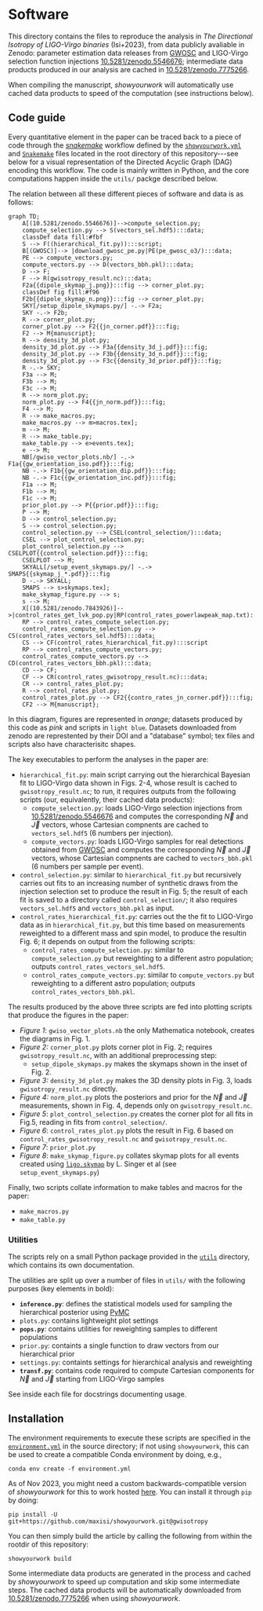 # Software

This directory contains the files to reproduce the analysis in _The Directional Isotropy of LIGO-Virgo binaries_ (Isi+2023), 
from data publicly avaliable in Zenodo: parameter estimation data releases from [GWOSC](https://www.gw-openscience.org) and LIGO-Virgo selection function
injections [10.5281/zenodo.5546676](https://doi.org/10.5281/zenodo.5546676); intermediate data products produced in our analysis are cached in
[10.5281/zenodo.7775266](https://doi.org/10.5281/zenodo.7775266).

When compiling the manuscript, _showyourwork_ will automatically use cached data products to speed of the computation (see instructions below).

## Code guide

Every quantitative element in the paper can be traced back to a piece of code through the [_snakemake_](https://snakemake.readthedocs.io/en/stable/) workflow defined by the [`showyourwork.yml`](https://github.com/maxisi/gwisotropy/blob/main/showyourwork.yml) and [`Snakemake`](https://github.com/maxisi/gwisotropy/blob/main/Snakamake) files located in the root directory of this repository---see below for a visual representation of the Directed Acyclic Graph (DAG) encoding this workflow.
The code is mainly written in Python, and the core computations happen inside the `utils/` packge described below.

The relation between all these different pieces of software and data is as follows:

```mermaid
graph TD;
    A[(10.5281/zenodo.5546676)]-->compute_selection.py;
    compute_selection.py --> S(vectors_sel.hdf5):::data;
    classDef data fill:#fbf
    S --> F((hierarchical_fit.py)):::script;
    B[(GWOSC)]--> |download_gwosc_pe.py|PE(pe_gwosc_o3/):::data;
    PE --> compute_vectors.py;
    compute_vectors.py --> D(vectors_bbh.pkl):::data;
    D --> F;
    F --> R(gwisotropy_result.nc):::data;
    F2a{{dipole_skymap_j.png}}:::fig --> corner_plot.py;
    classDef fig fill:#f96
    F2b{{dipole_skymap_n.png}}:::fig --> corner_plot.py;
    SKY[/setup_dipole_skymaps.py/] -.-> F2a;
    SKY -.-> F2b;
    R --> corner_plot.py;
    corner_plot.py --> F2{{jn_corner.pdf}}:::fig;
    F2 --> M{manuscript};
    R --> density_3d_plot.py;
    density_3d_plot.py --> F3a{{density_3d_j.pdf}}:::fig;
    density_3d_plot.py --> F3b{{density_3d_n.pdf}}:::fig;
    density_3d_plot.py --> F3c{{density_3d_prior.pdf}}:::fig;
    R -.-> SKY;
    F3a --> M;
    F3b --> M;
    F3c --> M;
    R --> norm_plot.py;
    norm_plot.py --> F4{{jn_norm.pdf}}:::fig;
    F4 --> M;
    R --> make_macros.py;
    make_macros.py --> m>macros.tex];
    m --> M;
    R --> make_table.py;
    make_table.py --> e>events.tex];
    e --> M;
    NB[/gwiso_vector_plots.nb/] -.-> F1a{{gw_orientation_iso.pdf}}:::fig;
    NB -.-> F1b{{gw_orientation_dip.pdf}}:::fig;
    NB -.-> F1c{{gw_orientation_inc.pdf}}:::fig;
    F1a --> M;
    F1b --> M;
    F1c --> M;
    prior_plot.py --> P{{prior.pdf}}:::fig;
    P --> M;
    D --> control_selection.py;
    S --> control_selection.py;
    control_selection.py --> CSEL(control_selection/):::data;
    CSEL --> plot_control_selection.py;
    plot_control_selection.py --> CSELPLOT{{control_selection.pdf}}:::fig;
    CSELPLOT --> M;
    SKYALL[/setup_event_skymaps.py/] -.-> SMAPS{{skymap_j_*.pdf}}:::fig
    D -.-> SKYALL;
    SMAPS --> s>skymaps.tex];
    make_skymap_figure.py --> s;
    s --> M;
    X[(10.5281/zenodo.7843926)]-->|control_rates_get_lvk_pop.py|RP(control_rates_powerlawpeak_map.txt):::data;
    RP --> control_rates_compute_selection.py;
    control_rates_compute_selection.py --> CS(control_rates_vectors_sel.hdf5):::data;
    CS --> CF(control_rates_hierarchical_fit.py):::script
    RP --> control_rates_compute_vectors.py;
    control_rates_compute_vectors.py --> CD(control_rates_vectors_bbh.pkl):::data;
    CD --> CF;
    CF --> CR(control_rates_gwisotropy_result.nc):::data;
    CR --> control_rates_plot.py;
    R --> control_rates_plot.py;
    control_rates_plot.py --> CF2{{contro_rates_jn_corner.pdf}}:::fig;
    CF2 --> M{manuscript};
```

In this diagram, figures are represented in _orange_; datasets produced by this code as _pink_ and scripts in `light blue`. Datasets downloaded from zenodo are represtented by their DOI and a "database" symbol; tex files and scripts also have characterisitc shapes.

The key executables to perform the analyses in the paper are:
- `hierarchical_fit.py`: main script carrying out the hierarchical Bayesian fit to LIGO-Virgo data shown in Figs. 2-4, whose result is cached to `gwisotropy_result.nc`; to run, it requires outputs from the following scripts (our, equivalently, their cached data products):
  - `compute_selection.py`: loads LIGO-Virgo selection injections from [10.5281/zenodo.5546676](https://doi.org/10.5281/zenodo.5546676) and computes the corresponding $\vec{N}$ and $\vec{J}$ vectors, whose Cartesian compnents are cached to `vectors_sel.hdf5` (6 numbers per injection).
  - `compute_vectors.py`: loads LIGO-Virgo samples for real detections obtained from [GWOSC](https://www.gw-openscience.org) and computes the corresponding $\vec{N}$ and $\vec{J}$ vectors, whose Cartesian compnents are cached to `vectors_bbh.pkl` (6 numbers per sample per event).
- `control_selection.py`: similar to `hierarchical_fit.py` but recursively carries out fits to an increasing number of synthetic draws from the injection selection set to produce the result in Fig. 5; the result of each fit is saved to a directory called `control_selection/`; it also requires `vectors_sel.hdf5` and `vectors_bbh.pkl` as input.
- `control_rates_hierarchical_fit.py`: carries out the the fit to LIGO-Virgo data as in `hierarchical_fit.py`, but this time based on measurements reweighted to a different mass and spin model, to produce the resultin Fig. 6; it depends on output from the following scripts:
  - `control_rates_compute_selection.py`: similar to `compute_selection.py` but reweighting to a different astro population; outputs `control_rates_vectors_sel.hdf5`.
  - `control_rates_compute_vectors.py`: similar to `compute_vectors.py` but reweighting to a different astro population; outputs `control_rates_vectors_bbh.pkl`.
 
The results produced by the above three scripts are fed into plotting scripts that produce the figures in the paper:
- _Figure 1_: `gwiso_vector_plots.nb` the only Mathematica notebook, creates the diagrams in Fig. 1.
- _Figure 2:_ `corner_plot.py` plots corner plot in Fig. 2; requires `gwisotropy_result.nc`, with an additional preprocessing step:
  - `setup_dipole_skymaps.py` makes the skymaps shown in the inset of Fig. 2.
- _Figure 3:_ `density_3d_plot.py` makes the 3D density plots in Fig. 3, loads `gwisotropy_result.nc` directly.
- _Figure 4:_ `norm_plot.py` plots the posteriors and prior for the $\vec{N}$ and $\vec{J}$ measurements, shown in Fig. 4, depends only on `gwisotropy_result.nc`.
- _Figure 5_: `plot_control_selection.py` creates the corner plot for all fits in Fig.5, reading in fits from `control_selection/`.
- _Figure 6_: `control_rates_plot.py` plots the result in Fig. 6 based on `control_rates_gwisotropy_result.nc` and `gwisotropy_result.nc`.
- _Figure 7_: `prior_plot.py`
- _Figure 8_: `make_skymap_figure.py` collates skymap plots for all events created using [`ligo.skymap`](https://pypi.org/project/ligo.skymap/) by L. Singer et al (see `setup_event_skymaps.py`)

Finally, two scripts collate information to make tables and macros for the paper:
- `make_macros.py`
- `make_table.py`

### Utilities

The scripts rely on a small Python package provided in the [`utils`](utils) directory, which contains its own documentation.

The utilities are split up over a number of files in `utils/` with the following purposes (key elements in bold):
- **`inference.py`**: defines the statistical models used for sampling the hierarchical posterior using [PyMC](http://pymc.io)
- `plots.py`: contains lightweight plot settings
- **`pops.py`**: contains utilities for reweighting samples to different populations
- `prior.py`: containts a single function to draw vectors from our hierarchical prior
- `settings.py`: containts settings for hierarchical analysis and reweighting
- **`transf.py`**: contains code required to compute Cartesian components for $\vec{N}$ and $\vec{J}$ starting from LIGO-Virgo samples

See inside each file for docstrings documenting usage.

## Installation

The environment requirements to execute these scripts are specified in the [`environment.yml`](https://github.com/maxisi/gwisotropy/blob/main/environment.yml) in the source directory; if not using `showyourwork`, this can be used to create a compatible Conda environment by doing, e.g.,

```
conda env create -f environment.yml
```

As of Nov 2023, you might need a custom backwards-compatible version of _showyourwork_ for this to work hosted [here](https://github.com/maxisi/showyourwork/tree/gwisotropy). You can install it through `pip` by doing:

```
pip install -U git+https://github.com/maxisi/showyourwork.git@gwisotropy
```

You can then simply build the article by calling the following from within the rootdir of this repository:

```
showyourwork build
```


Some intermediate data products are generated in the process and cached by
_showyourwork_ to speed up computation and skip some intermediate steps. The cached data products will be automatically downloaded from [10.5281/zenodo.7775266](https://doi.org/10.5281/zenodo.7775266) when using _showyourwork_.

